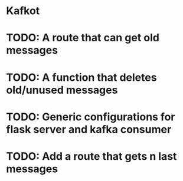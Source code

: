 # Kafkot
# TODO: A route that can get old messages
# TODO: A function that deletes old/unused messages
# TODO: Generic configurations for flask server and kafka consumer
# TODO: Add a route that gets n last messages